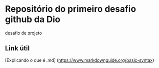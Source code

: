 # Repositório do primeiro desafio github da Dio
desafio de projeto 

## Link útil
[Explicando o que é .md] (https://www.markdownguide.org/basic-syntax)
